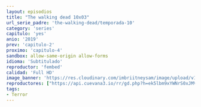 ```yaml
---
layout: episodios
title: "The walking dead 10x03"
url_serie_padre: 'the-walking-dead/temporada-10'
category: 'series'
capitulo: 'yes'
anio: '2019'
prev: 'capitulo-2'
proximo: 'capitulo-4'
sandbox: allow-same-origin allow-forms
idioma: 'Subtitulado'
reproductor: 'fembed'
calidad: 'Full HD'
image_banner: 'https://res.cloudinary.com/imbriitneysam/image/upload/v1546545022/reason1-banner-min.jpg'
reproductores: ["https://api.cuevana3.io/rr/gd.php?h=ek5lbm9xYWNrS0xJMVp5b21KREk0dFBLbjVkaHhkRGdrOG1jbnBpUnhhS1Z0bU9lZmMvSzdOZmRlS2FveDZmcDI5V0hpMldzMHVHenJJeGtuOXl1dkxHU3FadVkyUT09"]
tags:
- Terror
---
```












